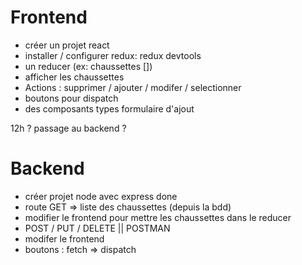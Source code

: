 # Frontend

- créer un projet react
- installer / configurer redux: redux devtools
- un reducer (ex: chaussettes [])
- afficher les chaussettes
- Actions : supprimer / ajouter / modifer / selectionner
- boutons pour dispatch
- des composants types formulaire d'ajout

12h ? passage au backend ?

# Backend

- créer projet node avec express done
- route GET => liste des chaussettes (depuis la bdd)
- modifier le frontend pour mettre les chaussettes dans le reducer
- POST / PUT / DELETE || POSTMAN
- modifer le frontend
- boutons : fetch => dispatch
